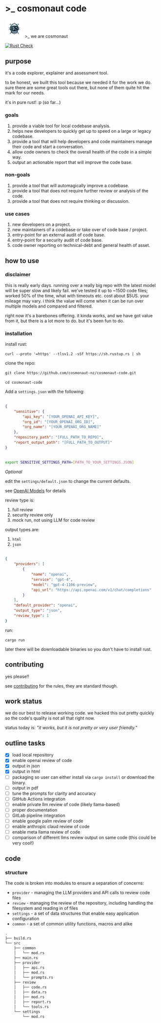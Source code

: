 # >_ cosmonaut code

<img src="assets/img/cosmonaut_logo_trans.png" width="12%" height="12%"> >_ we are cosmonaut

[![Rust Check](https://github.com/cosmonaut-nz/cosmonaut-code/actions/workflows/rust-check.yml/badge.svg)](https://github.com/cosmonaut-nz/cosmonaut-code/actions/workflows/rust-check.yml)

## purpose

it's a code explorer, explainer and assessment tool.

to be honest, we built this tool because we needed it for the work we do. sure there are some great tools out there, but none of them quite hit the mark for our needs.

it's in pure rust! :p (so far...)

### goals

1. provide a viable tool for local codebase analysis.
2. helps new developers to quickly get up to speed on a large or legacy codebase.
3. provide a tool that will help developers and code maintainers manage their code and start a conversation.
4. allow code owners to check the overall health of the code in a simple way.
5. output an actionable report that will improve the code base.

### non-goals

1. provide a tool that will automagically improve a codebase.
2. provide a tool that does not require further review or analysis of the code.
3. provide a tool that does not require thinking or discussion.

### use cases

1. new developers on a project.
2. new maintainers of a codebase or take over of code base / project.
3. entry-point for an external audit of code base.
4. entry-point for a security audit of code base.
5. code owner reporting on technical-debt and general health of asset.

## how to use

### disclaimer

this is really early days. running over a really big repo with the latest model will be super slow and likely fail. we've tested it up to ~1500 code files; worked 50% of the time, what with timeouts etc. cost about $5US. your mileage may vary. i think the value will come when it can be run over multiple models and compared and filtered.

right now it's a barebones offering. it kinda works, and we have got value from it, but there is a lot more to do. but it's been fun to do.

### installation

install rust:

`curl --proto '=https' --tlsv1.2 -sSf https://sh.rustup.rs | sh`

clone the repo:

`git clone https://github.com/cosmonaut-nz/cosmonaut-code.git`

`cd cosmonaut-code`

Add a `settings.json` with the following:

```json

{
    "sensitive": {
        "api_key": "[YOUR_OPENAI_API_KEY]",
        "org_id": "[YOUR_OPENAI_ORG_ID]",
        "org_name": "[YOUR_OPENAI_ORG_NAME]"
    },
    "repository_path": "[FULL_PATH_TO_REPO]",
    "report_output_path": "[FULL_PATH_TO_OUTPUT]"
}

```

```bash

export SENSITIVE_SETTINGS_PATH=[PATH_TO_YOUR_SETTINGS.JSON]

```

_Optional_

edit the `settings/default.json` to change the current defaults.

see [OpenAI Models](https://platform.openai.com/docs/models/gpt-4-and-gpt-4-turbo) for details

review type is:

1. full review
2. security review only
3. mock run, not using LLM for code review

output types are:

1. `html`
2. `json`

```json

{
    "providers": [
        {
            "name": "openai",
            "service": "gpt-4",
            "model": "gpt-4-1106-preview",
            "api_url": "https://api.openai.com/v1/chat/completions"
        }
    ],
    "default_provider": "openai",
    "output_type": "json",
    "review_type": 1
}

```

run:

`cargo run`

later there will be downloadable binaries so you don't have to install rust.

## contributing

yes please!!

see [contributing](CONTRIBUTING.md) for the rules, they are standard though.

## work status

we do our best to release working code. we hacked this out pretty quickly so the code's quality is not all that right now.

status today is: *"it works, but it is not pretty or very user friendly."*

## outline tasks

- [X] load local repository
- [X] enable openai review of code
- [X] output in json
- [X] output in html
- [ ] packaging so user can either install via `cargo install` or download the binary.
- [ ] output in pdf
- [ ] tune the prompts for clarity and accuracy
- [ ] GitHub Actions integration
- [ ] enable private llm review of code (likely llama-based)
- [ ] proper documentation
- [ ] GitLab pipeline integration
- [ ] enable google palm review of code
- [ ] enable anthropic claud review of code
- [ ] enable meta llama review of code
- [ ] comparison of different llms review output on same code (this could be very cool!)

## code

### structure

The code is broken into modules to ensure a separation of concerns:

- `provider` - managing the LLM providers and API calls to review code files
- `review` - managing the review of the repository, including handling the filesystem and reading in of files
- `settings` - a set of data structures that enable easy application configuration
- `common` - a set of common utility functions, macros and alike

```plaintext
.
├── build.rs
└── src
    ├── common
    │   └── mod.rs
    ├── main.rs
    ├── provider
    │   ├── api.rs
    │   ├── mod.rs
    │   └── prompts.rs
    ├── review
    │   ├── code.rs
    │   ├── data.rs
    │   ├── mod.rs
    │   ├── report.rs
    │   └── tools.rs
    └── settings
        └── mod.rs
```
